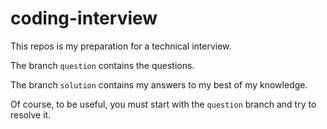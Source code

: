 # coding-interview

This repos is my preparation for a technical interview.

The branch `question` contains the questions.

The branch `solution` contains my answers to my best of my knowledge.

Of course, to be useful, you must start with the `question`
branch and try to resolve it.
